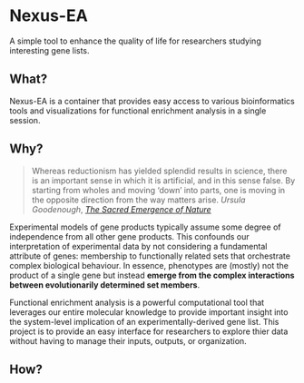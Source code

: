 # **Nexus-EA**
A simple tool to enhance the quality of life for researchers studying interesting gene lists. 

## What?
Nexus-EA is a container that provides easy access to various bioinformatics tools and visualizations for functional enrichment analysis in a single session.

## Why?

> Whereas reductionism has yielded splendid results in science, there is an important sense in which it is artificial, and in this sense false. By starting from wholes and moving ‘down’ into parts, one is moving in the opposite direction from the way matters arise.
> *Ursula Goodenough*, [*The Sacred Emergence of Nature*](https://openscholarship.wustl.edu/cgi/viewcontent.cgi?article=1066&context=bio_facpubs)

Experimental models of gene products typically assume some degree of independence from all other gene products. This confounds our interpretation of experimental data by not considering a fundamental attribute of genes: membership to functionally related sets that orchestrate complex biological behaviour. In essence, phenotypes are (mostly) not the product of a single gene but instead **emerge from the complex interactions between evolutionarily determined set members**.

Functional enrichment analysis is a powerful computational tool that leverages our entire molecular knowledge to provide important insight into the system-level implication of an experimentally-derived gene list. This project is to provide an easy interface for researchers to explore thier data without having to manage their inputs, outputs, or organization.

## How?


